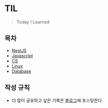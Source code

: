 # TIL

> Today I Learned

## 목차

- [NestJS](./NestJS)
- [Javascript](./Javascript)
- [CS](./CS)
- [Linux](./Linux)
- [Database](./Database)

## 작성 규칙

- 더 많이 공유하고 싶은 기록은 [블로그]()에 포스팅한다.
